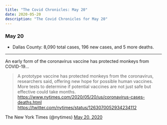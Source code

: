 ```yaml
---
title: "The Covid Chronicles: May 20"
date: 2020-05-20
description: "The Covid Chronicles for May 20"
---
```


### May 20

- Dallas County: 8,090 total cases, 196 new cases, and 5 more deaths.

---

An early form of the coronavirus vaccine has protected monkeys from COVID-19...

> A prototype vaccine has protected monkeys from the coronavirus, researchers said, offering new hope for possible human vaccines. More tests to determine if potential vaccines are not just safe but effective could take months.  https://www.nytimes.com/2020/05/20/us/coronavirus-cases-deaths.html
https://twitter.com/nytimes/status/1263070052934234112

The New York Times (@nytimes) [May 20, 2020](https://twitter.com/nytimes/status/1263141952947716097)

